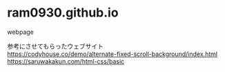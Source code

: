 # ram0930.github.io
webpage  

参考にさせてもらったウェブサイト  
https://codyhouse.co/demo/alternate-fixed-scroll-background/index.html  
https://saruwakakun.com/html-css/basic  